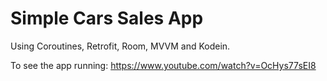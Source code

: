 # Simple Cars Sales App

Using Coroutines, Retrofit, Room, MVVM and Kodein.

To see the app running:
https://www.youtube.com/watch?v=OcHys77sEI8